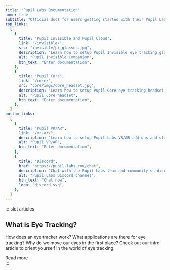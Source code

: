 ```yaml
---
title: "Pupil Labs Documentation"
home: true
subtitle: "Official docs for users getting started with their Pupil Labs eye tracking glasses and for developers working on eye tracking applications and integrations."
top_links:
  [
    {
      title: "Pupil Invisible and Pupil Cloud",
      link: "/invisible/",
      src: "invisible/pi_glasses.jpg",
      description: "Learn how to setup Pupil Invisible eye tracking glasses and collect real world data. Connect to Pupil Cloud, manage your data, analyze, and take your research to the next level.",
      alt: "Pupil Invisible Companion",
      btn_text: "Enter documentation",
    },
    {
      title: "Pupil Core",
      link: "/core/",
      src: "core/imgs/core_headset.jpg",
      description: "Learn how to setup Pupil Core eye tracking headset and collect data with Pupil Capture. Use Pupil Player to explore your data in greater detail.",
      alt: "Pupil Core headset",
      btn_text: "Enter documentation",
    },
  ]
bottom_links:
  [
    {
      title: "Pupil VR/AR",
      link: "/vr-ar/",
      description: "Learn how to setup Pupil Labs VR/AR add-ons and start developing your VR/AR research, applications, and integrations.",
      alt: "Pupil VR/AR",
      btn_text: "Enter documentation",
    },
    {
      title: "Discord",
      href: "https://pupil-labs.com/chat",
      description: "Chat with the Pupil Labs team and community on discord.",
      alt: "Pupil Labs Discord channel",
      btn_text: "Chat now",
      logo: "discord.svg",
    },
  ]
---
```


::: slot articles

## What is Eye Tracking?

How does an eye tracker work? What applications are there for eye tracking? Why do we move our eyes in the first place? Check out our intro article to orient yourself in the world of eye tracking. 

<div>
  <v-btn round dark href="https://pupil-labs.com/blog/news/what-is-eye-tracking/" class="bg-link-blue ma-0 elevation-0"> Read more</v-btn>
</div>
:::
